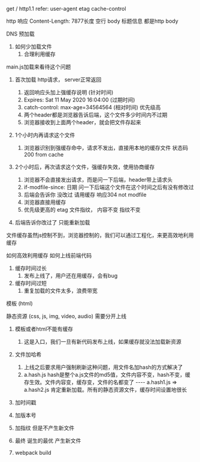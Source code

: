 get / http1.1
refer: 
user-agent
etag
cache-control


http 响应
Content-Length: 7877长度
空行
body <html>
  标题信息 都是http body
</html>

DNS 预加载

1. 如何少加载文件
    1. 合理利用缓存

main.js加载来看待这个问题
1. 首次加载  http请求， server正常返回
    1. 返回响应头加上强缓存说明 (针对时间)
    2. Expires: Sat 11 May 2020 16:04:00 (过期时间)
    3. catch-control: max-age=34564564  (相对时间) 优先级高
    4. 两个header都是浏览器告诉后端，这个文件多少时间内不过期
    5. 浏览器接收到上面两个header，就会把文件存起来

2. 1个小时内再请求这个文件
    1. 浏览器识别到强缓存命中，请求不发出，直接用本地的缓存文件 状态码200 from cache

3. 2个小时后，再次请求这个文件，强缓存失效，使用协商缓存
    1. 浏览器不会直接发出请求，而是问一下后端，header带上请求头
      1. if-modfile-since: 日期  问一下后端这个文件在这个时间之后有没有修改过
      2. 后端会告诉你  没改过 请用缓存  响应304 not modfile
      3. 浏览器直接用缓存
      4. 优先级更高的 etag  文件指纹， 内容不变 指纹不变
      
4. 后端告诉你改过了  只能重新加载


文件缓存虽然js控制不到，浏览器控制的，我们可以通过工程化，来更高效地利用缓存

如何高效利用缓存
如何上线前端代码

1. 缓存时间过长
    1. 发布上线了，用户还在用缓存，会有bug
2. 缓存时间过短
    1. 重复加载的文件太多，浪费带宽

模板 (html)

静态资源 (css, js, img, video, audio)  需要分开上线

1. 模板或者html不能有缓存
    1. 这是入口，我们一旦有新代码发布上线，如果缓存就没法加载新资源
2. 文件加哈希
    1. 上线之后要求用户强制刷新这种问题，用文件名加hash的方式解决了
    2. a.hash.js  hash是整个a.js文件的md5值，文件内容不变，hash不变，缓存生效。文件内容变，缓存变，文件的名都变了 ---- a.hash1.js => a.hash2.js 肯定重新加载。所有的静态资源文件，缓存时间设置地很长

1. 加时间戳 <script src="/a.js:_t=xxxx"></script>
2. 加版本号 <script src="/a.js:_v=1.0"></script>
3. 加指纹 但是不产生新文件 <script src="/a.js:_h=avas3211"></script>
4. 最终  诞生的最优  产生新文件 <script src="/a.uf65ia65sh.js"></script>
5. webpack build 